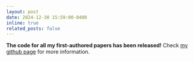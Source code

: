 ```yaml
---
layout: post
date: 2024-12-30 15:59:00-0400
inline: true
related_posts: false
---
```


**The code for all my first-authored papers has been released!** Check [my github page](https://github.com/leeyadong) for more information.
